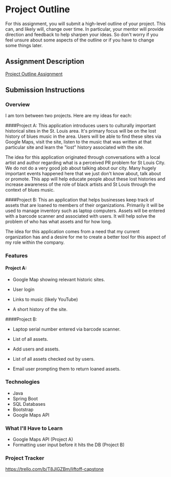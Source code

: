 # Project Outline
For this assignment, you will submit a high-level outline of your project. This can, and likely will, change over time. In particular, your mentor will provide direction and feedback to help sharpen your ideas. So don't worry if you feel unsure about some aspects of the outline or if you have to change some things later.

## Assignment Description
[Project Outline Assignment](https://education.launchcode.org/liftoff/modules/assignments/project-outline)

## Submission Instructions

### Overview
I am torn between two projects. Here are my ideas for each:

####Project A: 
This application introduces users to culturally important historical sites in the St. Louis area. It's primary focus will be on the lost history of blues music in the area. Users will be able to find these sites via Google Maps, visit the site, listen to the music that was written at that particular site and learn the "lost" history associated with the site.

The idea for this application originated through conversations with a local artist and author regarding what is a perceived PR problem for St Louis City. We do not do a very good job about talking about our city. Many hugely important events happened here that we just don't know about, talk about or promote. This app will help educate people about these lost histories and increase awareness of the role of black artists and St Louis through the context of blues music.

####Project B:
This an application that helps businesses keep track of assets that are loaned to members of their organizations. Primarily it will be used to manage inventory such as laptop computers. Assets will be entered with a barcode scanner and associated with users. It will help solve the problem of who has what assets and for how long.

The idea for this application comes from a need that my current organization has and a desire for me to create a better tool for this aspect of my role within the company. 
### Features
#### Project A:
- Google Map showing relevant historic sites.

- User login

- Links to music (likely YouTube)

- A short history of the site.

####Project B:

- Laptop serial number entered via barcode scanner.

- List of all assets.

- Add users and assets.

- List of all assets checked out by users.

- Email user prompting them to return loaned assets.

### Technologies
- Java
- Spring Boot
- SQL Databases
- Bootstrap
- Google Maps API
### What I'll Have to Learn
 - Google Maps API (Project A)
 - Formatting user input before it hits the DB (Project B)
### Project Tracker
https://trello.com/b/T8JlGZBm/liftoff-capstone

